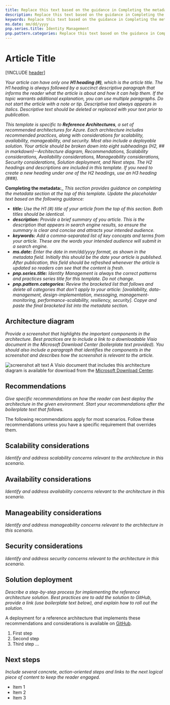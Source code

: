 ```yaml
---
title: Replace this text based on the guidance in Completing the metadata under the Article Title section.   
description: Replace this text based on the guidance in Completing the metadata under the Article Title section.
keywords: Replace this text based on the guidance in Completing the metadata under the Article Title section.
ms.date: mm/dd/yyyy
pnp.series.title: Identity Management
pnp.pattern.categories: Replace this text based on the guidance in Completing the metadata under the Article Title section. 
---
```

# Article Title
[!INCLUDE [header](../../_includes/header.md)]

_Your article can have only one **H1 heading (#)**, which is the article title. The H1 heading is always followed by a succinct descriptive paragraph that informs the reader what the article is about and how it can help them. If the topic warrants additional explanation, you can use multiple paragraphs. Do not start the article with a note or tip. Descriptive text always appears in italics. Descriptive text should be deleted or replaced with your text prior to publication._

_This template is specific to **Reference Architectures**, a set of recommended architectures for Azure. Each architecture includes recommended practices, along with considerations for scalability, availability, manageability, and security. Most also include a deployable solution. Your article should be broken down into eight subheadings (H2, ## in markdown)--Architecture diagram, Recommendations, Scalability considerations, Availability considerations, Manageability considerations, Security considerations, Solution deployment, and Next steps. The H2 headings and descriptions are included in this template. If you need to create a new heading under one of the H2 headings, use an H3 heading (###)._

**Completing the metadata:**_
_This section provides guidance on completing the metadata section at the top of this template. Update the placeholder text based on the following guidance:_
- _**title:** Use the H1 (#) title of your article from the top of this section. Both titles should be identical._
- _**description:** Provide a brief summary of you article. This is the description that appears in search engine results, so ensure the summary is clear and concise and attracts your intended audience._
- _**keywords:** Add a comma-separated list of key concepts and terms from your article. These are the words your intended audience will submit in a search engine._
- _**ms.date:** Enter the date in mm/dd/yyyy format, as shown in the metadata field. Initially this should be the date your article is published. After publication, this field should be refreshed whenever the article is updated so readers can see that the content is fresh._
- _**pnp.series.title:** Identity Management is always the correct patterns and practices series title for this template. Do not change._
- _**pnp.pattern.categories:** Review the bracketed list that follows and delete all categories that don't apply to your article: [availability, data-management, design-implementation, messaging, management-monitoring, performance-scalability, resiliency, security]. Copye and paste the final bracketed list into the metadata section._

## Architecture diagram

_Provide a screenshot that highlights the important components in the architecture. Best practices are to include a link to a downloadable Visio document in the Microsoft Download Center (boilerplate text provided). You should also include a paragraph that identifies the components in the screenshot and describes how the screenshot is relevant to the article._

![screenshot alt text](./media/folder_name/image.png)
A Visio document that includes this architecture diagram is available for download from the [Microsoft Download Center](https://www.microsoft.com/en-us/download).

## Recommendations

_Give specific recommendations on how the reader can best deploy the architecture in the given environment. Start your recommendations after the boilerplate text that follows._

The following recommendations apply for most scenarios. Follow these recommendations unless you have a specific requirement that overrides them.


## Scalability considerations

_Identify and address scalability concerns relevant to the architecture in this scenario._


## Availability considerations

_Identify and address availability concerns relevant to the architecture in this scenario._


## Manageability considerations

_Identify and address manageability concerns relevant to the architecture in this scenario._

## Security considerations

_Identify and address security concerns relevant to the architecture in this scenario._

## Solution deployment

_Describe a step-by-step process for implementing the reference architecture solution. Best practices are to add the solution to GitHub, provide a link (use boilerplate text below), and explain how to roll out the solution._

A deployment for a reference architecture that implements these recommendations and considerations is available on [GitHub](http://www.github.com).
1. First step
2. Second step
3. Third step ...

## Next steps

_Include several concrete, action-oriented steps and links to the next logical piece of content to keep the reader engaged._

- Item 1
- Item 2
- Item 3
